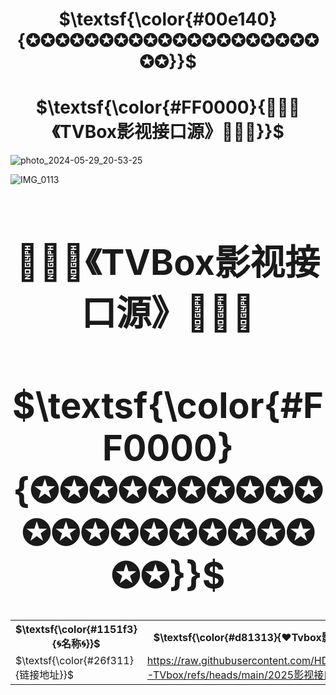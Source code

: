 



<h1 align="center">$\textsf{\color{#00e140}{✪✪✪✪✪✪✪✪✪✪✪✪✪✪✪✪✪✪✪✪✪✪}}$</h1>

<h1 align="center">$\textsf{\color{#FF0000}{📡✨🌟《TVBox影视接口源》🌟💫📡}}$</h1>


![photo_2024-05-29_20-53-25](https://github.com/alantang1977/pg/assets/107459091/7520d9d9-e4ba-472a-8a73-21fd5ad693e5)

![IMG_0113](https://github.com/alantang1977/pg/assets/107459091/a69f166c-07c8-4159-b442-bcf93983938c)

<h1 align="center"$\textsf{\color{#d81313}{🌀名称🌀}}$</h1>

<table>
  <colgroup>
    <col style="width: 100%;1">
    <col style="width: 100%;2">
    <col style="width: 100%;1">
  </colgroup>
  <tr>
    <th>$\textsf{\color{#1151f3}{🌀名称🌀}}$</th>
    <th>$\textsf{\color{#d81313}{❤️Tvbox影视接口❤️}}$</th>
    <th>$\textsf{\color{#1151f3}{🌀名称🌀}}$
</th>
  </tr>
  <tr>
    <td>$\textsf{\color{#26f311}{链接地址}}$</td>
    <td><a href="https://raw.githubusercontent.com/HD66781/IPTV-TVbox/refs/heads/main/2025影视接口.json">https://raw.githubusercontent.com/HD66781/IPTV-TVbox/refs/heads/main/2025影视接口.json</a></td>
    <td><button class="button" onclick="copyToClipboard('https://raw.githubusercontent.com/HD66781/IPTV-TVbox/refs/heads/main/2025影视接口.json')">$\textsf{\color{#26f311}{链接地址}}$</button></td>
  </tr>
     



  

<h1 align="center">📡✨🌟《TVBox影视接口源》🌟💫📡</h1>
<h1 align="center">$\textsf{\color{#FF0000}{✪✪✪✪✪✪✪✪✪✪✪✪✪✪✪✪✪✪✪✪✪✪}}$</h1>
